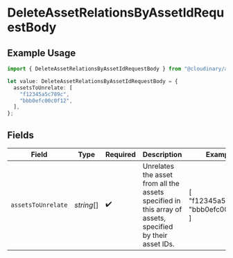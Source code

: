 # DeleteAssetRelationsByAssetIdRequestBody

## Example Usage

```typescript
import { DeleteAssetRelationsByAssetIdRequestBody } from "@cloudinary/assets/models/operations";

let value: DeleteAssetRelationsByAssetIdRequestBody = {
  assetsToUnrelate: [
    "f12345a5c789c",
    "bbb0efc00c0f12",
  ],
};
```

## Fields

| Field                                                                                                    | Type                                                                                                     | Required                                                                                                 | Description                                                                                              | Example                                                                                                  |
| -------------------------------------------------------------------------------------------------------- | -------------------------------------------------------------------------------------------------------- | -------------------------------------------------------------------------------------------------------- | -------------------------------------------------------------------------------------------------------- | -------------------------------------------------------------------------------------------------------- |
| `assetsToUnrelate`                                                                                       | *string*[]                                                                                               | :heavy_check_mark:                                                                                       | Unrelates the asset from all the assets specified in this array of assets, specified by their asset IDs. | [<br/>"f12345a5c789c",<br/>"bbb0efc00c0f12"<br/>]                                                        |